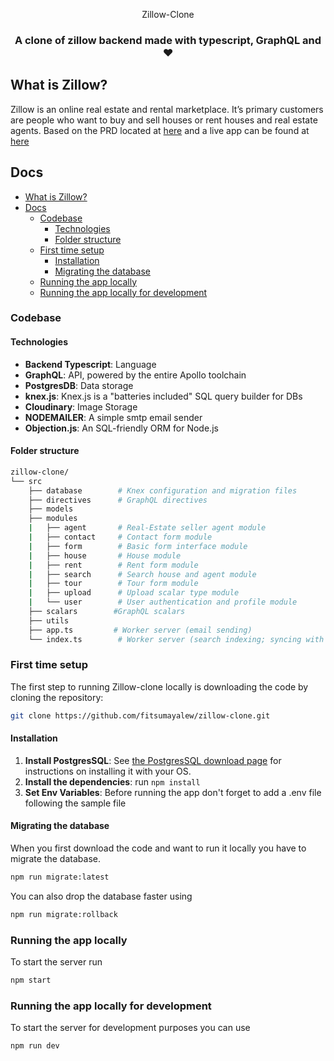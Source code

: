 <div align="center">

Zillow-Clone

### A clone of zillow backend made with typescript, GraphQL and ❤️

</div>

## What is Zillow?

Zillow is an online real estate and rental marketplace. It’s primary customers are people who want to buy and sell houses or rent houses and real estate agents. Based on the PRD located at [here](https://docs.google.com/document/d/1vS1OWgqnZ7LyjpczQh2LITl1b9QIu1Uq1p4CwgJHQVY/edit?usp=sharing) and a live app can be found at [here](https://zillow-clone-staging.herokuapp.com/)

## Docs

- [What is Zillow?](#what-is-zillow)
- [Docs](#docs)
  - [Codebase](#codebase)
    - [Technologies](#technologies)
    - [Folder structure](#folder-structure)
  - [First time setup](#first-time-setup)
    - [Installation](#installation)
    - [Migrating the database](#migrating-the-database)
  - [Running the app locally](#running-the-app-locally)
  - [Running the app locally for development](#running-the-app-locally-for-development)

### Codebase

#### Technologies

- **Backend Typescript**: Language
- **GraphQL**: API, powered by the entire Apollo toolchain
- **PostgresDB**: Data storage
- **knex.js**: Knex.js is a "batteries included" SQL query builder for DBs
- **Cloudinary**: Image Storage
- **NODEMAILER**: A simple smtp email sender
- **Objection.js**: An SQL-friendly ORM for Node.js

#### Folder structure

```sh
zillow-clone/
└── src
    ├── database        # Knex configuration and migration files
    ├── directives      # GraphQL directives
    ├── models
    ├── modules
    |   ├── agent       # Real-Estate seller agent module
    |   ├── contact     # Contact form module
    |   ├── form        # Basic form interface module
    |   ├── house       # House module
    |   ├── rent        # Rent form module
    |   ├── search      # Search house and agent module
    |   ├── tour        # Tour form module
    |   ├── upload      # Upload scalar type module
    |   └── user        # User authentication and profile module
    ├── scalars        #GraphQL scalars
    ├── utils
    ├── app.ts         # Worker server (email sending)
    └── index.ts        # Worker server (search indexing; syncing with Algolia)
```

### First time setup

The first step to running Zillow-clone locally is downloading the code by cloning the repository:

```sh
git clone https://github.com/fitsumayalew/zillow-clone.git
```

#### Installation

1. **Install PostgresSQL**: See [the PostgresSQL download page](https://www.postgresql.org/download/) for instructions on installing it with your OS.
2. **Install the dependencies**: run `npm install`
3. **Set Env Variables**: Before running the app don't forget to add a .env file following the sample file

#### Migrating the database

When you first download the code and want to run it locally you have to migrate the database.

```sh
npm run migrate:latest
```

You can also drop the database faster using

```sh
npm run migrate:rollback
```

### Running the app locally

To start the server run

```sh
npm start
```

### Running the app locally for development

To start the server for development purposes you can use

```sh
npm run dev
```
